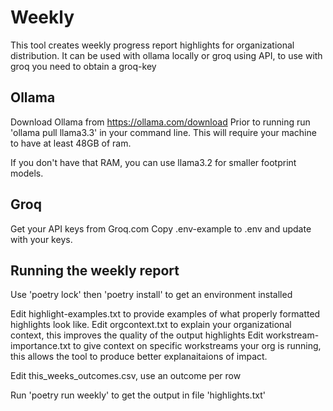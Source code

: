 # Weekly

This tool creates weekly progress report highlights for organizational distribution.
It can be used with ollama locally or groq using API, to use with groq you need to obtain a groq-key

## Ollama

Download Ollama from https://ollama.com/download
Prior to running run 'ollama pull llama3.3' in your command line.
This will require your machine to have at least 48GB of ram.

If you don't have that RAM, you can use llama3.2 for smaller footprint models.

## Groq

Get your API keys from Groq.com
Copy .env-example to .env and update with your keys.

## Running the weekly report


Use 'poetry lock' then 'poetry install' to get an environment installed 

Edit highlight-examples.txt to provide examples of what properly formatted highlights look like.
Edit orgcontext.txt to explain your organizational context, this improves the quality of the output highlights
Edit workstream-importance.txt to give context on specific workstreams your org is running, this allows the tool to produce better explanaitaions of impact.

Edit this_weeks_outcomes.csv, use an outcome per row

Run 'poetry run weekly' to get the output in file 'highlights.txt'